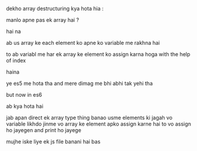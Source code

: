 dekho array destructuring kya hota hia : 

manlo apne pas ek array hai ? 

hai na 

ab us array ke each element ko apne ko variable me rakhna hai 

to ab variabl me har ek array ke element ko assign karna hoga with the help of index 

haina 

ye es5 me hota tha and mere dimag me bhi abhi tak yehi tha 

but now in es6 

ab kya hota hai 

jab apan direct ek array type thing banao usme elements ki jagah vo variable likhdo jinme vo array ke element apko assign karne hai to vo assign ho jayegen and print ho jayege 

mujhe iske liye ek js file banani hai bas 